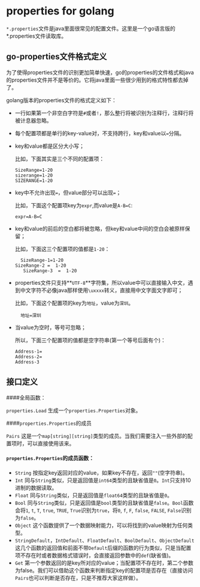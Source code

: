 # properties for golang

`*.properties`文件是java里面很常见的配置文件。这里是一个go语言版的*.properties文件读取库。

## go-properties文件格式定义

为了使得properties文件的识别更加简单快速，go的properties的文件格式和java的properties文件并不是等价的。它将java里面一些很少用到的格式特性都去掉了。

golang版本的properties文件的格式定义如下：

- 一行如果第一个非空白字符是`#`或者`!`，那么整行将被识别为注释行，注释行将被计息器忽略。
- 每个配置项都是单行的key-value对，不支持跨行，key和value以`=`分隔。
- key和value都是区分大小写；

    比如，下面其实是三个不同的配置项：
    ```
    SizeRange=1-20
    sizerange=1-20
    SIZERANGE=1-20
    ```
    
- key中不允许出现`=`，但value部分可以出现`=`；

    比如，下面这个配置项key为`expr`,而value是`A-B=C`:
    ```
    expr=A-B=C
    ```
    
- key和value的前后的空白都将被忽略，但key和value中间的空白会被原样保留；

    比如，下面这三个配置项的值都是`1-20`：
    ```
      SizeRange-1=1-20
    SizeRange-2 =  1-20   
       SizeRange-3  =  1-20  
    ```
- properties文件只支持**`UTF-8`**字符集，所以value中可以直接输入中文，遇到中文字符不必像java那样使用`\uxxxx`转义，直接用中文字面文字即可；

    比如，下面这个配置项的key为`地址`，value为`深圳`。
    ```
      地址=深圳
    ```
    
- 当value为空时，等号可忽略；

    所以，下面三个配置项的值都是空字符串(第一个等号后面有个)：
    ```
    Address-1=  
    Address-2=
    Address-3
    ```

## 接口定义

####全局函数：

`properties.Load` 生成一个`properties.Properties`对象。

####`properties.Properties`的成员

`Pairs` 这是一个`map[string][string]`类型的成员。当我们需要注入一些外部的配置项时，可以直接使用该来。

#### `properties.Properties`的成员函数：

- `String` 按指定key返回对应的value，如果key不存在，返回`""`(空字符串)。
- `Int` 同与`String`类似，只是返回值是`int64`类型的且缺省值是`0`。`Int`只支持10进制的数据读取。
- `Float` 同与`String`类似，只是返回值是`float64`类型的且缺省值是`0`。
- `Bool` 同与`String`类似，只是返回值是`bool`类型的且缺省值是`false`。`Bool`函数会将`1`, `t`, `T`, `true`, `TRUE`, `True`识别为`true`，将`0`, `f`, `F`, `false`, `FALSE`, `False`识别为`false`。
- `Object` 这个函数提供了一个数据映射能力，可以将找到的value映射为任何类型。
- `StringDefault`，`IntDefault`、`FloatDefault`、`BoolDefault`、`ObjectDefault` 这几个函数的返回值和前面不带`Default`后缀的函数的行为类似，只是当配置项不存在时或者数据格式错误时，会直接返回参数中的`def`(缺省值)。
- `Get` 第一个参数返回的是key所对应的value；当配置项不存在时，第二个参数为false。我们可以借助这个函数来判断指定key的配置项是否存在（直接访问`Pairs`也可以判断是否存在，只是不推荐大家这样做）。




